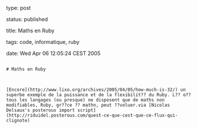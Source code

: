 type: post
status: published
title: Maths en Ruby
tags: code, informatique, ruby
date: Wed Apr 06 12:05:24 CEST 2005
~~~~~~
# Maths en Ruby

[Encore](http://www.lixo.org/archives/2005/04/05/how-much-is-32/) un superbe exemple de la puissance et de la flexibilit?? du Ruby. L?? o?? tous les langages (ou presque) ne disposent que de maths non modifiables, Ruby, gr??ce ?? mathn, peut ??voluer.via [Nicolas Delsaux's posterous import script](http://riduidel.posterous.com/quest-ce-que-cest-que-ce-flux-qui-clignote)
